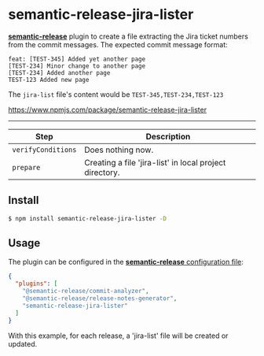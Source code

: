 # semantic-release-jira-lister

[**semantic-release**](https://github.com/semantic-release/semantic-release) plugin to create a file extracting the Jira ticket numbers from the commit messages.
The expected commit message format:

```
feat: [TEST-345] Added yet another page
[TEST-234] Minor change to another page
[TEST-234] Added another page
TEST-123 Added new page
```

The `jira-list` file's content would be `TEST-345,TEST-234,TEST-123`

https://www.npmjs.com/package/semantic-release-jira-lister


---------

| Step               | Description                                                                                                                                                                                           |
|--------------------|-------------------------------------------------------------------------------------------------------------------------------------------------------------------------------------------------------|
| `verifyConditions` | Does nothing now.                                                                                                                                |
| `prepare`          | Creating a file 'jira-list' in local project directory. |

## Install

```bash
$ npm install semantic-release-jira-lister -D
```

## Usage

The plugin can be configured in the [**semantic-release** configuration file](https://github.com/semantic-release/semantic-release/blob/caribou/docs/usage/configuration.md#configuration):

```json
{
  "plugins": [
    "@semantic-release/commit-analyzer",
    "@semantic-release/release-notes-generator",    
    "semantic-release-jira-lister"
  ]
}
```

With this example, for each release, a 'jira-list' file will be created or updated.

